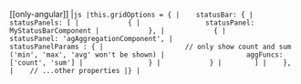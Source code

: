[[only-angular]]
|```js
|this.gridOptions = {
|    statusBar: {
|        statusPanels: [
|            {
|                statusPanel: MyStatusBarComponent
|            },
|            {
|                statusPanel: 'agAggregationComponent',
|                statusPanelParams : {
|                    // only show count and sum ('min', 'max', 'avg' won't be shown)
|                    aggFuncs: ['count', 'sum']
|                }
|            }
|        ]
|    },
|    // ...other properties
|}
|```

